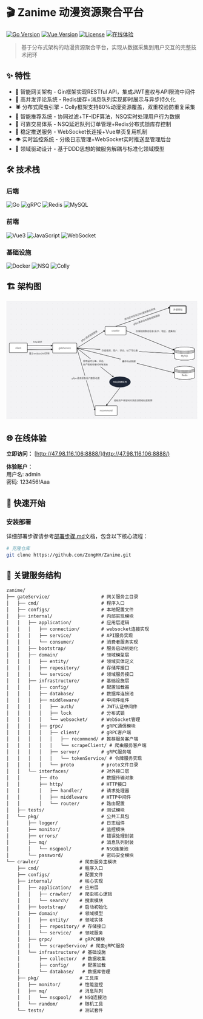 # 🎬 Zanime 动漫资源聚合平台

[![Go Version](https://img.shields.io/badge/Go-1.21+-00ADD8?logo=go)](https://golang.org/)
[![Vue Version](https://img.shields.io/badge/Vue-3.3+-4FC08D?logo=vuedotjs)](https://vuejs.org/)
[![License](https://img.shields.io/badge/License-MIT-blue)](./LICENSE)
[![在线体验](https://img.shields.io/badge/演示体验-立即访问-blue?logo=webflow)](http://47.98.116.106:8888/)

> 基于分布式架构的动漫资源聚合平台，实现从数据采集到用户交互的完整技术闭环

## ✨ 特性

- 🚪 智能网关架构 - Gin框架实现RESTful API，集成JWT鉴权与API限流中间件
- 💬 高并发评论系统 - Redis缓存+消息队列实现即时展示与异步持久化
- 🕷️ 分布式爬虫引擎 - Colly框架支持80%动漫资源覆盖，双重校验防重复采集
- 🧮 智能推荐系统 - 协同过滤+TF-IDF算法，NSQ实时处理用户行为数据
- 🛒 可靠交易体系 - NSQ延迟队列订单管理+Redis分布式锁库存控制
- 📡 稳定推送服务 - WebSocket长连接+Vue单页复用机制
- 👁️ 实时监控系统 - 分级日志管理+WebSocket实时推送至管理后台
- 🔧 领域驱动设计 - 基于DDD思想的微服务解耦与标准化领域模型

## 🛠️ 技术栈

### 后端
![Go](https://img.shields.io/badge/-Gin-00ADD8?logo=go&logoColor=white)
![gRPC](https://img.shields.io/badge/-gRPC-4285F4?logo=google-chat&logoColor=white)
![Redis](https://img.shields.io/badge/-Redis-DC382D?logo=redis&logoColor=white)
![MySQL](https://img.shields.io/badge/-MySQL-4479A1?logo=mysql&logoColor=white)

### 前端
![Vue3](https://img.shields.io/badge/-Vue3-4FC08D?logo=vuedotjs&logoColor=white)
![JavaScript](https://img.shields.io/badge/-JavaScript-F7DF1E?logo=javascript&logoColor=black)
![WebSocket](https://img.shields.io/badge/-WebSocket-010101?logo=websocket&logoColor=white)

### 基础设施
![Docker](https://img.shields.io/badge/-Docker-2496ED?logo=docker&logoColor=white)
![NSQ](https://img.shields.io/badge/-NSQ-000000?logo=nsq&logoColor=white)
![Colly](https://img.shields.io/badge/-Colly-00ADD8?logo=go&logoColor=white)

## 🏗️ 架构图

![架构图](./架构图.png)

## 🌐 在线体验
**立即访问：** [http://47.98.116.106:8888/](http://47.98.116.106:8888/)

**体验账户：**  
用户名: admin  
密码: 123456!Aaa

## 🚀 快速开始

### 安装部署
详细部署步骤请参考[部署步骤.md](./部署步骤.md)文档，包含以下核心流程：

```bash
# 克隆仓库
git clone https://github.com/ZongHH/Zanime.git
```

## 📂 关键服务结构
```
zanime/
├── gateService/                   # 网关服务主目录
│   ├── cmd/                       # 程序入口
│   ├── configs/                   # 本地配置文件
│   ├── internal/                  # 内部实现模块
│   │   ├── application/           # 应用层逻辑
│   │   │   ├── connection/        # websocket连接实现
│   │   │   ├── service/           # API服务实现
│   │   │   └── consumer/          # 消费者服务实现
│   │   ├── bootstrap/             # 服务启动初始化
│   │   ├── domain/                # 领域模型层
│   │   │   ├── entity/            # 领域实体定义
│   │   │   ├── repository/        # 存储库接口
│   │   │   └── service/           # 领域服务接口
│   │   ├── infrastructure/        # 基础设施层
│   │   │   ├── config/            # 配置加载器
│   │   │   ├── database/          # 数据库连接池
│   │   │   ├── middleware/        # 中间件组件
│   │   │   │   ├── auth/          # JWT认证中间件
│   │   │   │   ├── lock           # 分布式锁
│   │   │   │   └── websocket/     # WebSocket管理
│   │   │   ├── grpc/              # gRPC通信模块
│   │   │   │   ├── client/        # gRPC客户端
│   │   │   │   │   ├── recommend/ # 推荐服务客户端
│   │   │   │   │   └── scrapeClient/ # 爬虫服务客户端
│   │   │   │   ├── server/        # gRPC服务端
│   │   │   │   │   └── tokenService/ # 令牌服务实现
│   │   │   │   └── proto          # proto文件目录
│   │   └── interfaces/            # 对外接口层
│   │       ├── dto                # 数据传输对象
│   │       ├── http/              # HTTP接口
│   │       │   ├── handler/       # 请求处理器
│   │       │   ├── middleware     # HTTP中间件
│   │       │   └── router/        # 路由配置
│   ├── tests/                     # 测试模块
│   └── pkg/                       # 公共工具包
│       ├── logger/                # 日志组件
│       ├── monitor/               # 监控模块
│       ├── errors/                # 错误处理封装
│       ├── mq/                    # 消息队列封装
│       │   └── nsqpool/           # NSQ连接池
│       └── password/              # 密码安全模块
└── crawler/               # 爬虫服务主模块
    ├── cmd/               # 程序入口
    ├── configs/           # 配置文件
    ├── internal/          # 核心实现
    │   ├── application/   # 应用层
    │   │   ├── crawler/   # 爬虫核心逻辑
    │   │   └── search/    # 搜索模块
    │   ├── bootstrap/     # 启动初始化
    │   ├── domain/        # 领域模型
    │   │   ├── entity/    # 领域实体
    │   │   ├── repository/ # 存储接口
    │   │   └── service/   # 领域服务
    │   ├── grpc/          # gRPC模块
    │   │   └── scrapeService/ # 爬虫gRPC服务
    │   └── infrastructure/ # 基础设施
    │       ├── collector/  # 数据收集
    │       ├── config/     # 配置加载
    │       └── database/   # 数据库管理
    ├── pkg/               # 工具库
    │   ├── monitor/       # 性能监控
    │   ├── mq/            # 消息队列
    │   │   └── nsqpool/   # NSQ连接池
    │   └── random/        # 随机工具
    └── tests/             # 测试套件
```
